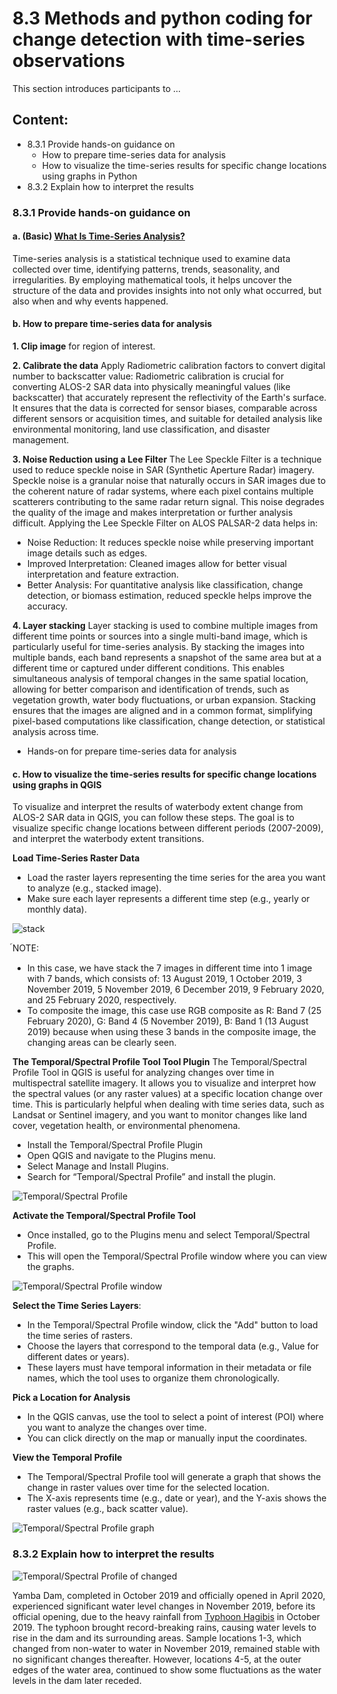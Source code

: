 # 8.3 Methods and python coding for change detection with time-series observations
This section introduces participants to ...

## Content:
- 8.3.1 Provide hands-on guidance on
    - How to prepare time-series data for analysis
    - How to visualize the time-series results for specific change locations using graphs in Python
- 8.3.2 Explain how to interpret the results

### 8.3.1 Provide hands-on guidance on
#### a. (Basic) [What Is Time-Series Analysis?](https://www.timescale.com/blog/time-series-analysis-what-is-it-how-to-use-it/)

Time-series analysis is a statistical technique used to examine data collected over time, identifying patterns, trends, seasonality, and irregularities. By employing mathematical tools, it helps uncover the structure of the data and provides insights into not only what occurred, but also when and why events happened.

#### b. How to prepare time-series data for analysis

**1. Clip image** for region of interest.

**2. Calibrate the data** 
Apply Radiometric calibration factors to convert digital number to backscatter value: Radiometric calibration is crucial for converting ALOS-2 SAR data into physically meaningful values (like backscatter) that accurately represent the reflectivity of the Earth's surface. It ensures that the data is corrected for sensor biases, comparable across different sensors or acquisition times, and suitable for detailed analysis like environmental monitoring, land use classification, and disaster management.

**3. Noise Reduction using a Lee Filter**
The Lee Speckle Filter is a technique used to reduce speckle noise in SAR (Synthetic Aperture Radar) imagery. Speckle noise is a granular noise that naturally occurs in SAR images due to the coherent nature of radar systems, where each pixel contains multiple scatterers contributing to the same radar return signal. This noise degrades the quality of the image and makes interpretation or further analysis difficult. Applying the Lee Speckle Filter on ALOS PALSAR-2 data helps in:
 - Noise Reduction: It reduces speckle noise while preserving important image details such as edges.
 - Improved Interpretation: Cleaned images allow for better visual interpretation and feature extraction.
 - Better Analysis: For quantitative analysis like classification, change detection, or biomass estimation, reduced speckle helps improve the accuracy.

 **4. Layer stacking**
 Layer stacking is used to combine multiple images from different time points or sources into a single multi-band image, which is particularly useful for time-series analysis. By stacking the images into multiple bands, each band represents a snapshot of the same area but at a different time or captured under different conditions. This enables simultaneous analysis of temporal changes in the same spatial location, allowing for better comparison and identification of trends, such as vegetation growth, water body fluctuations, or urban expansion. Stacking ensures that the images are aligned and in a common format, simplifying pixel-based computations like classification, change detection, or statistical analysis across time.

  - Hands-on for prepare time-series data for analysis

#### c. How to visualize the time-series results for specific change locations using graphs in QGIS
To visualize and interpret the results of waterbody extent change from ALOS-2 SAR data in QGIS, you can follow these steps. The goal is to visualize specific change locations between different periods (2007-2009), and interpret the waterbody extent transitions.

**Load Time-Series Raster Data**
 - Load the raster layers representing the time series for the area you want to analyze (e.g., stacked image).
 - Make sure each layer represents a different time step (e.g., yearly or monthly data).

![stack](image-6.png)

์NOTE:
 - In this case, we have stack the 7 images in different time into 1 image with 7 bands, which consists of: 13 August 2019, 1 October 2019, 3 November 2019, 5 November 2019, 6 December 2019, 9 February 2020, and 25 February 2020, respectively.
 - To composite the image, this case use RGB composite as R: Band 7 (25 February 2020), G: Band 4 (5 November 2019), B: Band 1 (13 August 2019) because when using these 3 bands in the composite image, the changing areas can be clearly seen.

**The Temporal/Spectral Profile Tool Tool Plugin**
The Temporal/Spectral Profile Tool in QGIS is useful for analyzing changes over time in multispectral satellite imagery. It allows you to visualize and interpret how the spectral values (or any raster values) at a specific location change over time. This is particularly helpful when dealing with time series data, such as Landsat or Sentinel imagery, and you want to monitor changes like land cover, vegetation health, or environmental phenomena.

 - Install the Temporal/Spectral Profile Plugin
 - Open QGIS and navigate to the Plugins menu.
 - Select Manage and Install Plugins.
 - Search for “Temporal/Spectral Profile” and install the plugin.

![Temporal/Spectral Profile](image-4.png)


**Activate the Temporal/Spectral Profile Tool**
 - Once installed, go to the Plugins menu and select Temporal/Spectral Profile.
 - This will open the Temporal/Spectral Profile window where you can view the graphs.

 ![Temporal/Spectral Profile window](image-7.png)


**Select the Time Series Layers**:
 - In the Temporal/Spectral Profile window, click the "Add" button to load the time series of rasters.
 - Choose the layers that correspond to the temporal data (e.g., Value for different dates or years).
 - These layers must have temporal information in their metadata or file names, which the tool uses to organize them chronologically.

**Pick a Location for Analysis**
 - In the QGIS canvas, use the tool to select a point of interest (POI) where you want to analyze the changes over time.
 - You can click directly on the map or manually input the coordinates.

**View the Temporal Profile**
 - The Temporal/Spectral Profile tool will generate a graph that shows the change in raster values over time for the selected location.
 - The X-axis represents time (e.g., date or year), and the Y-axis shows the raster values (e.g., back scatter value).

![Temporal/Spectral Profile graph](image-8.png)

### 8.3.2 Explain how to interpret the results

![Temporal/Spectral Profile of changed](image-9.png)

Yamba Dam, completed in October 2019 and officially opened in April 2020, experienced significant water level changes in November 2019, before its official opening, due to the heavy rainfall from [Typhoon Hagibis](https://ja.wikipedia.org/wiki/%E4%BB%A4%E5%92%8C%E5%85%83%E5%B9%B4%E6%9D%B1%E6%97%A5%E6%9C%AC%E5%8F%B0%E9%A2%A8) in October 2019. The typhoon brought record-breaking rains, causing water levels to rise in the dam and its surrounding areas. Sample locations 1-3, which changed from non-water to water in November 2019, remained stable with no significant changes thereafter. However, locations 4-5, at the outer edges of the water area, continued to show some fluctuations as the water levels in the dam later receded.